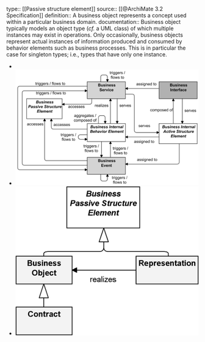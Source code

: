 type:: [[Passive structure element]]
source:: [[@ArchiMate 3.2 Specification]]
definition:: A business object represents a concept used within a particular business domain.
documentation:: Business object typically models an object type (*cf.* a UML class) of which multiple instances may exist in operations. Only occasionally, business objects represent actual instances of information produced and consumed by behavior elements such as business processes. This is in particular the case for singleton types; i.e., types that have only one instance.

-
- ![image.png](../assets/image_1689414682781_0.png)
- ![image.png](../assets/image_1689414700540_0.png)